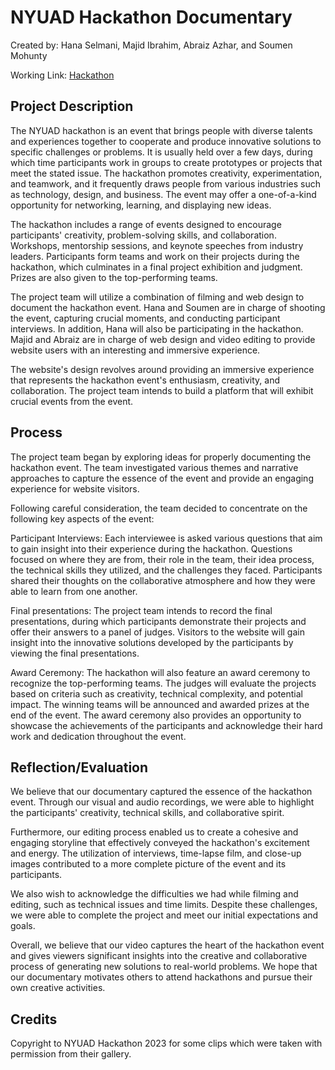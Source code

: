 
# NYUAD Hackathon Documentary

 Created by: Hana Selmani, Majid Ibrahim, Abraiz Azhar, and Soumen Mohunty

 Working Link: [Hackathon](https://dust-silver-blackcurrant.glitch.me/index.html)

## Project Description

The NYUAD hackathon is an event that brings people with diverse talents and experiences together to cooperate and produce innovative solutions to specific challenges or problems. It is usually held over a few days, during which time participants work in groups to create prototypes or projects that meet the stated issue. The hackathon promotes creativity, experimentation, and teamwork, and it frequently draws people from various industries such as technology, design, and business. The event may offer a one-of-a-kind opportunity for networking, learning, and displaying new ideas.

The hackathon includes a range of events designed to encourage participants' creativity, problem-solving skills, and collaboration. Workshops, mentorship sessions, and keynote speeches from industry leaders. Participants form teams and work on their projects during the hackathon, which culminates in a final project exhibition and judgment. Prizes are also given to the top-performing teams. 

The project team will utilize a combination of filming and web design to document the hackathon event. Hana and Soumen are in charge of shooting the event, capturing crucial moments, and conducting participant interviews. In addition, Hana will also be participating in the hackathon. Majid and Abraiz are in charge of web design and video editing to provide website users with an interesting and immersive experience.

The website's design revolves around providing an immersive experience that represents the hackathon event's enthusiasm, creativity, and collaboration. The project team intends to build a platform that will exhibit crucial events from the event.

## Process

The project team began by exploring ideas for properly documenting the hackathon event. The team investigated various themes and narrative approaches to capture the essence of the event and provide an engaging experience for website visitors.

Following careful consideration, the team decided to concentrate on the following key aspects of the event:

Participant Interviews: Each interviewee is asked various questions that aim to gain insight into their experience during the hackathon. Questions focused on where they are from, their role in the team, their idea process, the technical skills they utilized, and the challenges they faced. Participants shared their thoughts on the collaborative atmosphere and how they were able to learn from one another. 

Final presentations: The project team intends to record the final presentations, during which participants demonstrate their projects and offer their answers to a panel of judges. Visitors to the website will gain insight into the innovative solutions developed by the participants by viewing the final presentations.

Award Ceremony: The hackathon will also feature an award ceremony to recognize the top-performing teams. The judges will evaluate the projects based on criteria such as creativity, technical complexity, and potential impact. The winning teams will be announced and awarded prizes at the end of the event. The award ceremony also provides an opportunity to showcase the achievements of the participants and acknowledge their hard work and dedication throughout the event.

## Reflection/Evaluation

We believe that our documentary captured the essence of the hackathon event. Through our visual and audio recordings, we were able to highlight the participants' creativity, technical skills, and collaborative spirit.

Furthermore, our editing process enabled us to create a cohesive and engaging storyline that effectively conveyed the hackathon's excitement and energy. The utilization of interviews, time-lapse film, and close-up images contributed to a more complete picture of the event and its participants.

We also wish to acknowledge the difficulties we had while filming and editing, such as technical issues and time limits. Despite these challenges, we were able to complete the project and meet our initial expectations and goals.

Overall, we believe that our video captures the heart of the hackathon event and gives viewers significant insights into the creative and collaborative process of generating new solutions to real-world problems. We hope that our documentary motivates others to attend hackathons and pursue their own creative activities.

## Credits

Copyright to NYUAD Hackathon 2023 for some clips which were taken with permission from their gallery.
